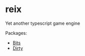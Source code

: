 # reix

Yet another typescript game engine

Packages:

-   [Bits](./packages/bits/README.md)
-   [Dirty](./packages/dirty/README.md)

